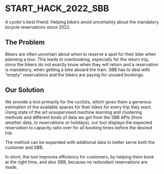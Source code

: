 # START_HACK_2022_SBB

A cycler's best friend: Helping bikers avoid uncertainty about the mandatory bicycle reservations since 2022.


## The Problem
Bikers are often uncertain about when to reserve a spot for their bike when planning a tour. 
This leads to overbooking, especially for the return trip, since the bikers do not exactly know when they will return and a reservation is mandatory, when getting a bike aboard the train.
SBB has to deal with "empty" reservations and the bikers are paying for unused bookings.

## Our Solution
We provide a tool primarily for the cyclists, which gives them a generous estimation of the available spaces for their bikes for every trip they want.
Using state of the art unsupervised machine learning and clustering methods and different kinds of data we got from the SBB APIs (from weather data, to reservations or holidays), our tool displays the expected reservation to capacity ratio over for all booking times before the desired trip.

The method can be expanded with additional data to better serve both the customer and SBB.

In short, the tool improves efficiency for customers, by helping them book at the right time, and also SBB, because no redundant reservations are made.
